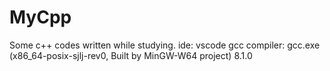 # MyCpp
Some c++ codes written while studying.
ide: vscode
gcc compiler: gcc.exe (x86_64-posix-sjlj-rev0, Built by MinGW-W64 project) 8.1.0
